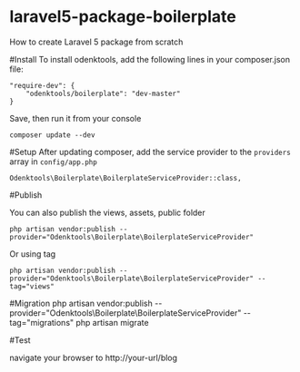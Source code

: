 # laravel5-package-boilerplate
How to create Laravel 5 package from scratch

#Install
To install odenktools, add the following lines in your composer.json file:
	
	"require-dev": {
		"odenktools/boilerplate": "dev-master"
	}

Save, then run it from your console

	composer update --dev

#Setup
After updating composer, add the service provider to the `providers` array in `config/app.php`

	Odenktools\Boilerplate\BoilerplateServiceProvider::class,

#Publish

You can also publish the views, assets, public folder

	php artisan vendor:publish --provider="Odenktools\Boilerplate\BoilerplateServiceProvider"

Or using tag

	php artisan vendor:publish --provider="Odenktools\Boilerplate\BoilerplateServiceProvider" --tag="views"
	
#Migration
	php artisan vendor:publish --provider="Odenktools\Boilerplate\BoilerplateServiceProvider" --tag="migrations"
	php artisan migrate
	
#Test

navigate your browser to http://your-url/blog